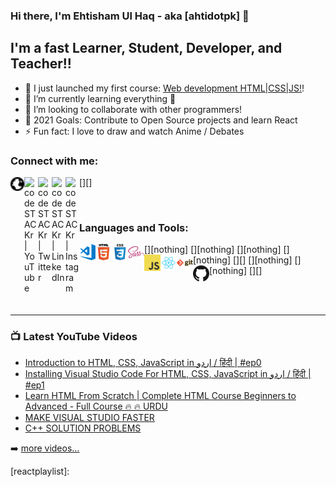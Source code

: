 ### Hi there, I'm Ehtisham Ul Haq - aka [ahtidotpk] 👋


## I'm a fast Learner, Student, Developer, and Teacher!!

- 🔭 I just launched my first course: [Web development HTML|CSS|JS!][course]!
- 🌱 I’m currently learning everything 🤣
- 👯 I’m looking to collaborate with other programmers!
- 🥅 2021 Goals: Contribute  to Open Source projects and learn React
- ⚡ Fun fact: I love to draw and watch Anime / Debates


### Connect with me:

[<img align="left" alt="codeSTACKr.com" width="22px" src="https://raw.githubusercontent.com/iconic/open-iconic/master/svg/globe.svg" />][]
[<img align="left" alt="codeSTACKr | YouTube" width="22px" src="https://cdn.jsdelivr.net/npm/simple-icons@v3/icons/youtube.svg" />][youtube]
[<img align="left" alt="codeSTACKr | Twitter" width="22px" src="https://cdn.jsdelivr.net/npm/simple-icons@v3/icons/twitter.svg" />][twitter]
[<img align="left" alt="codeSTACKr | LinkedIn" width="22px" src="https://cdn.jsdelivr.net/npm/simple-icons@v3/icons/linkedin.svg" />][linkedin]
[<img align="left" alt="codeSTACKr | Instagram" width="22px" src="https://cdn.jsdelivr.net/npm/simple-icons@v3/icons/instagram.svg" />][instagram]

<br />

### Languages and Tools:

[<img align="left" alt="Visual Studio Code" width="26px" src="https://raw.githubusercontent.com/github/explore/80688e429a7d4ef2fca1e82350fe8e3517d3494d/topics/visual-studio-code/visual-studio-code.png" />][nothing]
[<img align="left" alt="HTML5" width="26px" src="https://raw.githubusercontent.com/github/explore/80688e429a7d4ef2fca1e82350fe8e3517d3494d/topics/html/html.png" />][nothing]
[<img align="left" alt="CSS3" width="26px" src="https://raw.githubusercontent.com/github/explore/80688e429a7d4ef2fca1e82350fe8e3517d3494d/topics/css/css.png" />][nothing]
[<img align="left" alt="Sass" width="26px" src="https://raw.githubusercontent.com/github/explore/80688e429a7d4ef2fca1e82350fe8e3517d3494d/topics/sass/sass.png" />][nothing]
[<img align="left" alt="JavaScript" width="26px" src="https://raw.githubusercontent.com/github/explore/80688e429a7d4ef2fca1e82350fe8e3517d3494d/topics/javascript/javascript.png" />][]
[<img align="left" alt="React" width="26px" src="https://raw.githubusercontent.com/github/explore/80688e429a7d4ef2fca1e82350fe8e3517d3494d/topics/react/react.png" />][nothing]
[<img align="left" alt="Git" width="26px" src="https://raw.githubusercontent.com/github/explore/80688e429a7d4ef2fca1e82350fe8e3517d3494d/topics/git/git.png" />][nothing]
[<img align="left" alt="GitHub" width="26px" src="https://raw.githubusercontent.com/github/explore/78df643247d429f6cc873026c0622819ad797942/topics/github/github.png" />][]


<br />
<br />

---

### 📺 Latest YouTube Videos

<!-- YOUTUBE:START -->
- [Introduction to HTML, CSS, JavaScript in اردو / हिंदी | #ep0​](https://www.youtube.com/watch?v=jqodHwrA2E8&list=PL7d2cHJbFVWiKiRnDGdUrqpzbnlldnPyk)
- [Installing Visual Studio Code For HTML, CSS, JavaScript in اردو / हिंदी | #ep1](https://www.youtube.com/watch?v=YRPM3kftdVk&list=PL7d2cHJbFVWiKiRnDGdUrqpzbnlldnPyk&index=2)
- [Learn HTML From Scratch | Complete HTML Course Beginners to Advanced - Full Course 🔥 🔥 URDU](https://www.youtube.com/watch?v=-p9X4tOQsSs&t=35s)
- [MAKE VISUAL STUDIO FASTER](https://www.youtube.com/watch?v=D2_haCjrarE&t=79s)
- [C++ SOLUTION PROBLEMS](https://www.youtube.com/watch?v=3ehLt08IlBs&t=4725s)
<!-- YOUTUBE:END -->

➡️ [more videos...](https://www.youtube.com/channel/UCKNi8M5-UrH6uCL-Xnz4DDA)


[website]: https://ahtidotpk.com
[course]: https://www.youtube.com/watch?v=-p9X4tOQsSs&t=35s
[twitter]: https://twitter.com/123ahti123
[youtube]: https://www.youtube.com/channel/UCKNi8M5-UrH6uCL-Xnz4DDA
[instagram]: https://www.instagram.com/isitdevdot/
[linkedin]: https://www.linkedin.com/in/ehtishamulhaq123/
[webdevplaylist]: https://www.youtube.com/watch?v=jqodHwrA2E8&list=PL7d2cHJbFVWiKiRnDGdUrqpzbnlldnPyk
[jsplaylist]: 
[cssplaylist]: 
[reactplaylist]: 
